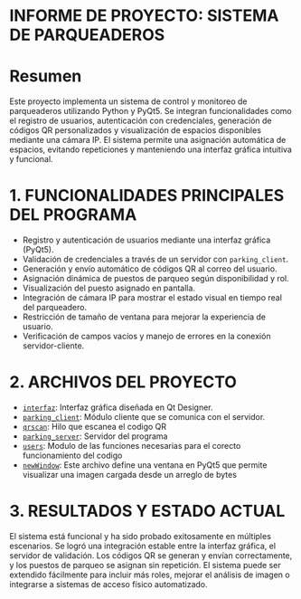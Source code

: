 # INFORME DE PROYECTO: SISTEMA DE PARQUEADEROS

# Resumen 
Este proyecto implementa un sistema de control y monitoreo de parqueaderos utilizando Python y PyQt5. Se integran funcionalidades como el registro de usuarios, autenticación con credenciales, generación de códigos QR personalizados y visualización de espacios disponibles mediante una cámara IP. El sistema permite una asignación automática de espacios, evitando repeticiones y manteniendo una interfaz gráfica intuitiva y funcional.

# 1. FUNCIONALIDADES PRINCIPALES DEL PROGRAMA
- Registro y autenticación de usuarios mediante una interfaz gráfica (PyQt5).
- Validación de credenciales a través de un servidor con `parking_client`.
- Generación y envío automático de códigos QR al correo del usuario.
- Asignación dinámica de puestos de parqueo según disponibilidad y rol.
- Visualización del puesto asignado en pantalla.
- Integración de cámara IP para mostrar el estado visual en tiempo real del parqueadero.
- Restricción de tamaño de ventana para mejorar la experiencia de usuario.
- Verificación de campos vacíos y manejo de errores en la conexión servidor-cliente.


# 2. ARCHIVOS DEL PROYECTO

- [`interfaz`](https://github.com/braVM11504/Proyecto-2-2/blob/main/interfaz.py): Interfaz gráfica diseñada en Qt Designer.
- [`parking_client`](https://github.com/braVM11504/Proyecto-2-2/blob/main/parking_client.py): Módulo cliente que se comunica con el servidor.
- [`qrscan`](https://github.com/braVM11504/Proyecto-2-2/blob/main/qrscan.py): Hilo que escanea el codigo QR 
- [`parking_server`](https://github.com/braVM11504/Proyecto-2-2/blob/main/parking_server.py): Servidor del programa 
- [`users`](https://github.com/braVM11504/Proyecto-2-2/blob/main/users.py): Modulo de las funciones necesarias para el corecto funcionamiento del codigo
- [`newWindow`](https://github.com/braVM11504/Proyecto-2-2/blob/main/new_window.py): Este archivo define una ventana en PyQt5 que permite visualizar una imagen cargada desde un arreglo de bytes


# 3. RESULTADOS Y ESTADO ACTUAL
El sistema está funcional y ha sido probado exitosamente en múltiples escenarios. Se logró una integración estable entre la interfaz gráfica, el servidor de validación. Los códigos QR se generan y envían correctamente, y los puestos de parqueo se asignan sin repetición. El sistema puede ser extendido fácilmente para incluir más roles, mejorar el análisis de imagen o integrarse a sistemas de acceso físico automatizado.
